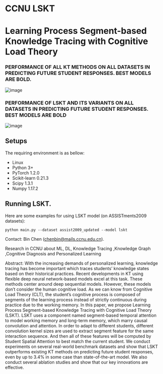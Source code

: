 # CCNU LSKT
# Learning Process Segment-based Knowledge Tracing with Cognitive Load Theory
<!-- ICDE'2022: Learning Process Segment-based Knowledge Tracing with Cognitive Load Theory (Pytorch implementation for LSKT).




If you find this code useful in your research then please cite  
```bash
@inproceedings{bin2022LSKT,
  title={Learning Process Segment-based Knowledge Tracing with Cognitive Load Theory},
  author={Tao Huang, Bin Chen, Huali Yang, Jing Geng,Hekun Xie and Tao Yu},
  booktitle={Proceedings of the 38th IEEE International Conference on Data Engineering on Knowledge Discovery \& Data Mining},
  year={2022}
}
```  -->
### PERFORMANCE OF ALL KT METHODS ON ALL DATASETS IN PREDICTING FUTURE STUDENT RESPONSES. BEST MODELS ARE BOLD.
![image](https://user-images.githubusercontent.com/23374957/142338945-311961a2-1608-4ef9-bd6a-11c1bb9ff18e.png)
### PERFORMANCE OF LSKT AND ITS VARIANTS ON ALL DATASETS IN PREDICTING FUTURE STUDENT RESPONSES. BEST MODELS ARE BOLD
![image](https://user-images.githubusercontent.com/23374957/142341042-6ec20d96-0348-4073-bccd-594ba52a2d66.png)



## Setups
The requiring environment is as bellow:  

- Linux 
- Python 3+
- PyTorch 1.2.0 
- Scikit-learn 0.21.3
- Scipy 1.3.1
- Numpy 1.17.2



## Running LSKT.
Here are some examples for using LSKT model (on ASSISTments2009 datasets):
```
python main.py --dataset assist2009_updated --model lskt 
```



Contact: Bin Chen (chenbin@mails.ccnu.edu.cn).

Research in CCNU about ML, DL, Knowledge Tracing ,Knowledge Graph ,Cognitive Diagnosis and Personalized Learning

Abstract:
With the increasing demands of personalized learning, knowledge tracing has become important which traces students’ knowledge states based on their historical practices. Recent developments in KT using flexible deep neural network-based models excel at this task. These methods center around deep sequential models. However, these models don’t consider the human cognitive load. As we can know from Cognitive Load Theory (CLT), the student’s cognitive process is composed of segments of the learning process instead of strictly continuous during practice due to the working memory. In this paper, we propose Learning Process Segment-based Knowledge Tracing with Cognitive Load Theory (LSKT). LSKT uses a component named segment-based temporal attention to model working memory and long-term memory, which marry causal convolution and attention. In order to adapt to different students, different convolution kernel sizes are used to extract segment feature for the same interaction sequence. And then all of these features will be computed by Student Spatial Attention to best match the current student. We conduct experiments on several real-world benchmark datasets and show that LSKT outperforms existing KT methods on predicting future student responses, even by up to 3.4% in some case than state-of-the-art model. We also conduct several ablation studies and show that our key innovations are effective.
